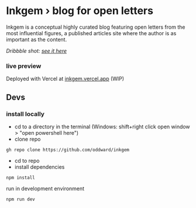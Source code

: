 # Inkgem › blog for open letters

Inkgem is a conceptual highly curated blog featuring open letters from the most influential figures, a published articles site where the author is as important as the content.

*Dribbble shot: [see it here](https://dribbble.com/shots/17219297--Concept-Inkgem-Curated-blog-open-letters)*


### live preview
Deployed with Vercel at [inkgem.vercel.app](https://inkgem.vercel.app/) (WIP)

## Devs 

### install locally

- cd to a directory in the terminal (Windows: shift+right click open window > "open powershell here")
- clone repo
```terminal
gh repo clone https://github.com/oddward/inkgem
```

- cd to repo
- install dependencies
```terminal
npm install
```

run in development environment
```terminal
npm run dev
```